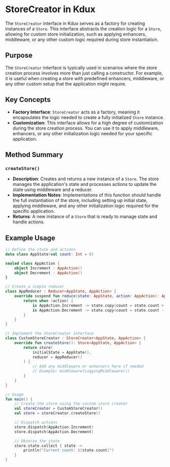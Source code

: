 # StoreCreator in Kdux

The `StoreCreator` interface in Kdux serves as a factory for creating instances of a `Store`. This interface abstracts
the creation logic for a `Store`, allowing for custom store initialization, such as applying enhancers, middleware, or
any other custom logic required during store instantiation.

## Purpose

The `StoreCreator` interface is typically used in scenarios where the store creation process involves more than just
calling a constructor. For example, it is useful when creating a store with predefined enhancers, middleware, or any
other custom setup that the application might require.

## Key Concepts

- **Factory Interface**: `StoreCreator` acts as a factory, meaning it encapsulates the logic needed to create a fully
  initialized `Store` instance.
- **Customization**: This interface allows for a high degree of customization during the store creation process. You can
  use it to apply middleware, enhancers, or any other initialization logic needed for your specific application.

## Method Summary

### `createStore()`

- **Description**: Creates and returns a new instance of a `Store`. The store manages the application's state and
  processes actions to update the state using middleware and a reducer.
- **Implementation Notes**: Implementations of this function should handle the full instantiation of the store,
  including setting up initial state, applying middleware, and any other initialization logic required for the specific
  application.
- **Returns**: A new instance of a `Store` that is ready to manage state and handle actions.

## Example Usage

```kotlin
// Define the state and actions
data class AppState(val count: Int = 0)

sealed class AppAction {
    object Increment : AppAction()
    object Decrement : AppAction()
}

// Create a simple reducer
class AppReducer : Reducer<AppState, AppAction> {
    override suspend fun reduce(state: AppState, action: AppAction): AppState {
        return when (action) {
            is AppAction.Increment -> state.copy(count = state.count + 1)
            is AppAction.Decrement -> state.copy(count = state.count - 1)
        }
    }
}

// Implement the StoreCreator interface
class CustomStoreCreator : StoreCreator<AppState, AppAction> {
    override fun createStore(): Store<AppState, AppAction> {
        return store(
            initialState = AppState(),
            reducer = AppReducer()
        ) {
            // Add any middleware or enhancers here if needed
            // Example: middleware(LoggingMiddleware())
        }
    }
}

// Usage
fun main() {
    // Create the store using the custom store creator
    val storeCreator = CustomStoreCreator()
    val store = storeCreator.createStore()

    // Dispatch actions
    store.dispatch(AppAction.Increment)
    store.dispatch(AppAction.Decrement)

    // Observe the state
    store.state.collect { state ->
        println("Current count: ${state.count}")
    }
}
```